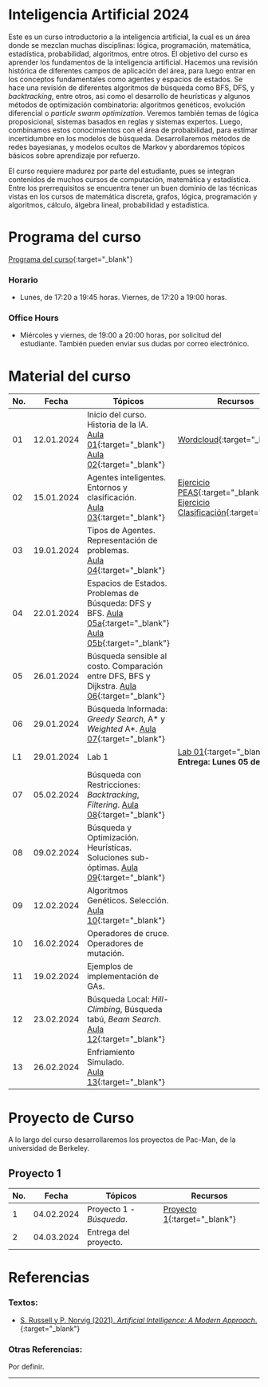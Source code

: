 # Inteligencia Artificial 2024

Este es un curso introductorio a la inteligencia artificial, la cual es un área donde se mezclan muchas disciplinas: lógica, programación, matemática, estadística, probabilidad, algoritmos, entre otros. El objetivo del curso es aprender los fundamentos de la inteligencia artificial. Hacemos una revisión histórica de diferentes campos de aplicación del área, para luego entrar en los conceptos fundamentales como agentes y espacios de estados. Se hace una revisión de diferentes algoritmos de búsqueda como BFS, DFS, y *backtracking*, entre otros, así como el desarrollo de heurísticas y algunos métodos de optimización combinatoria: algoritmos genéticos, evolución diferencial o *particle swarm optimization*. Veremos también temas de lógica proposicional, sistemas basados en reglas y sistemas expertos.
Luego, combinamos estos conocimientos con el área de probabilidad, para estimar incertidumbre en los modelos de búsqueda. Desarrollaremos métodos de redes bayesianas, y modelos ocultos de Markov y abordaremos tópicos básicos sobre aprendizaje por refuerzo.

El curso requiere madurez por parte del estudiante, pues se integran contenidos de muchos cursos de computación, matemática y estadística. Entre los prerrequisitos se encuentra tener un buen dominio de las técnicas vistas en los cursos de matemática discreta, grafos, lógica, programación y algoritmos, cálculo, álgebra lineal, probabilidad y estadística. 


# Programa del curso
<div id='id-programa'/>

[Programa del curso](programa/Programa-ia2024.pdf){:target="_blank"}

### Horario
<div id='id-horario'/>

* Lunes, de 17:20 a 19:45 horas. Viernes, de 17:20 a 19:00 horas.

### Office Hours
<div id='id-office'/>

* Miércoles y viernes, de 19:00 a 20:00 horas, por solicitud del estudiante. También pueden enviar sus dudas por correo electrónico.


# Material del curso
<div id='id-material'/>

**No.**  | **Fecha**    | **Tópicos**                                                       | **Recursos**
-------- | ------------ | ----------------------------------------------------------------- |  -------------------------------------
01       | 12.01.2024   | Inicio del curso. Historia de la IA. <br/> [Aula 01](aulas/Aula01.pdf){:target="_blank"} [Aula 02](aulas/Aula02.pdf){:target="_blank"} | [Wordcloud](otros/Wordcloud.png){:target="_blank"}
02       | 15.01.2024   | Agentes inteligentes. Entornos y clasificación. <br/> [Aula 03](aulas/Aula03.pdf){:target="_blank"} | [Ejercicio PEAS](otros/Ejercicio_PEAS.pdf){:target="_blank"} <br/> [Ejercicio Clasificación](otros/Ejercicio_Ambientes.pdf){:target="_blank"} 
03       | 19.01.2024   | Tipos de Agentes. Representación de problemas. <br/> [Aula 04](aulas/Aula04.pdf){:target="_blank"} | 
04       | 22.01.2024   | Espacios de Estados. Problemas de Búsqueda: DFS y BFS. [Aula 05a](aulas/Aula05a.pdf){:target="_blank"}  [Aula 05b](aulas/Aula05b.pdf){:target="_blank"} | 
05       | 26.01.2024   | Búsqueda sensible al costo. Comparación entre DFS, BFS y Dijkstra. [Aula 06](aulas/Aula06.pdf){:target="_blank"} | 
06       | 29.01.2024   | Búsqueda Informada: *Greedy Search*, A* y *Weighted* A*. [Aula 07](aulas/Aula07.pdf){:target="_blank"} | 
L1       | 29.01.2024   | Lab 1  |  [Lab 01](labs/lab01.pdf){:target="_blank"} <br/> **Entrega: Lunes 05 de febrero.**
07       | 05.02.2024   | Búsqueda con Restricciones: *Backtracking*, *Filtering*. [Aula 08](aulas/Aula08.pdf){:target="_blank"} | 
08       | 09.02.2024   | Búsqueda y Optimización. Heurísticas. Soluciones sub-óptimas. [Aula 09](aulas/Aula09.pdf){:target="_blank"} | 
09       | 12.02.2024   | Algoritmos Genéticos. Selección. <br/> [Aula 10](aulas/Aula10.pdf){:target="_blank"} | 
10       | 16.02.2024   | Operadores de cruce. Operadores de mutación. |  
11       | 19.02.2024   | Ejemplos de implementación de GAs. <br/> |  
12       | 23.02.2024   | Búsqueda Local: *Hill-Climbing*, Búsqueda tabú, *Beam Search*. [Aula 12](aulas/Aula12.pdf){:target="_blank"} | 
13       | 26.02.2024   | Enfriamiento Simulado. <br/> [Aula 13](aulas/Aula13.pdf){:target="_blank"} | 


# Proyecto de Curso
<div id='id-proj'/>

A lo largo del curso desarrollaremos los proyectos de Pac-Man, de la universidad de Berkeley.

## Proyecto 1
<div id='id-proj1'/>

**No.**  | **Fecha**    | **Tópicos**                                   | **Recursos**
-------- | ------------ | --------------------------------------------- |  -------------------------------------
 1       | 04.02.2024   | Proyecto 1 - *Búsqueda*.                      | [Proyecto 1](proyectos/Proyecto1.pdf){:target="_blank"} <br/> 
 2       | 04.03.2024   | Entrega del proyecto.                         | 

  
# Referencias
<div id='id-ref'/>

### Textos:

* [S. Russell y P. Norvig (2021). *Artificial Intelligence: A Modern Approach*.](http://library.lol/main/9B28FC2A4A9B21237063BC7E6B42DEFD){:target="_blank"}

### Otras Referencias:

Por definir.

---
